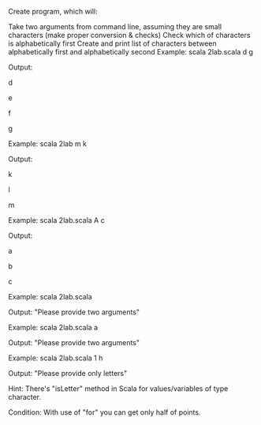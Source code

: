 Create program, which will:

Take two arguments from command line, assuming they are small characters (make proper conversion & checks)
Check which of characters is alphabetically first
Create and print list of characters between alphabetically first and alphabetically second
Example: scala 2lab.scala d g

Output:

d

e

f

g



Example: scala 2lab m k

Output:

k

l

m




Example: scala 2lab.scala A c

Output:

a

b

c



Example: scala 2lab.scala

Output: "Please provide two arguments"



Example: scala 2lab.scala a

Output: "Please provide two arguments"



Example: scala 2lab.scala 1 h

Output: "Please provide only letters"



Hint: There's "isLetter" method in Scala for values/variables of type character.

Condition: With use of "for" you can get only half of points. 